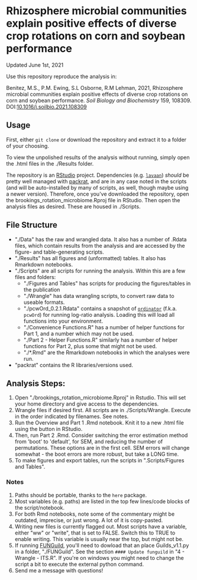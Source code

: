 # Rhizosphere microbial communities explain positive effects of diverse crop rotations on corn and soybean performance

Updated June 1st, 2021

Use this repository reproduce the analysis in:

Benitez, M.S., P.M. Ewing, S.L Osborne, R.M Lehman, 2021, Rhizosphere microbial communities explain positive effects of diverse crop rotations on corn 
and soybean performance. *Soil Biology and Biochemistry* 159, 108309. DOI:[10.1016/j.soilbio.2021.108309](https://doi.org/10.1016/j.soilbio.2021.108309) 

## Usage
First, either `git clone` or download the repository and extract it to a folder of your choosing.

To view the unpolished results of the analysis without running, simply open the .html files in the ./Results folder. 

The repository is an [RStudio](https://rstudio.com/) project. Dependencies (e.g. [`lavaan`](https://lavaan.ugent.be/)) *should* be pretty well managed with [packrat](https://rstudio.github.io/packrat/), and are in any case noted in the scripts (and will be auto-installed by many of scripts, as well, though maybe using a newer version). Therefore, once you've downloaded the repository, open the brookings\_rotation\_microbiome.Rproj file in RStudio. Then open the analysis files as desired. These are housed in ./Scripts. 

## File Structure
- "./Data" has the raw and wrangled data. It also has a number of .Rdata files, which contain results from the analysis and are accessed by the figure- and table-generating scripts.
- "./Results" has all figures and (unformatted) tables. It also has Rmarkdown notebooks.
- "./Scripts" are all scripts for running the analysis. Within this are a few files and folders:
	- "./Figures and Tables" has scripts for producing the figures/tables in the publication
	- "./Wrangle" has data wrangling scripts, to convert raw data to useable formats.
	- "./pcwOrd_0.2.1.Rdata" contains a snapshot of [`ordinator`](https://github.com/pmewing/ordinator) (f.k.a. `pcwOrd`) for running log-ratio analysis. Loading this will load all functions into your environment.
	- "./Convenience Functions.R" has a number of helper functions for Part 1, and a number which may not be used.
	- "./Part 2 - Helper Functions.R" similarly has a number of helper functions for Part 2, plus some that might not be used.
	- "./*.Rmd" are the Rmarkdown notebooks in which the analyses were run. 
- "packrat" contains the R libraries/versions used. 

## Analysis Steps:
1. Open "./brookings\_rotation\_microbiome.Rproj" in Rstudio. This will set your home directory and give access to the dependencies.
2. Wrangle files if desired first. All scripts are in ./Scripts/Wrangle. Execute in the order indicated by filenames. See notes.
2. Run the Overview and Part 1 .Rmd notebook. Knit it to a new .html file using the button in RStudio.
3. Then, run Part 2 .Rmd. Consider switching the error estimation method from 'boot' to 'default', for SEM, and reducing the number of permutations. These options are in the first cell. SEM errors will change somewhat - the boot errors are more robust, but take a LONG time.
4. To make figures and export tables, run the scripts in ".Scripts/Figures and Tables".

### Notes
1. Paths should be portable, thanks to the `here` package.
2. Most variables (e.g. paths) are listed in the top few lines/code blocks of the script/notebook.
3. For both Rmd notebooks, note some of the commentary might be outdated, imprecise, or just wrong. A lot of it is copy-pasted. 
4. Writing new files is currently flagged out. Most scripts have a variable, either "ww" or "write", that is set to FALSE. Switch this to TRUE to enable writing. This variable is usually near the top, but might not be.
6. If running [FUNGuild](https://github.com/UMNFuN/FUNGuild), you'll need to dowload that an place Guilds_v1.1.py in a folder, "./FUNGuild". See the section `#### Update funguild` in "4 - Wrangle - ITS.R". If you're on windows you might need to change the script a bit to execute the external python command.
5. Send me a message with questions!
